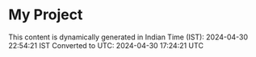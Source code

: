 # My Project

This content is dynamically generated in Indian Time (IST): 2024-04-30 22:54:21 IST
Converted to UTC: 2024-04-30 17:24:21 UTC
